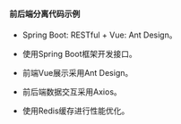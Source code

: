 #### 前后端分离代码示例 

- Spring Boot: RESTful + Vue: Ant Design。

- 使用Spring Boot框架开发接口。

- 前端Vue展示采用Ant Design。

- 前后端数据交互采用Axios。
  
- 使用Redis缓存进行性能优化。
